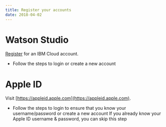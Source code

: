```yaml
---
title: Register your accounts
date: 2018-04-02
---
```

# Watson Studio
[Register](https://ibm.biz/BdZK3i) for an IBM Cloud account.

* Follow the steps to login or create a new account

# Apple ID
Visit [https://appleid.apple.com](https://appleid.apple.com).

* Follow the steps to login to ensure that you know your username/password or create a new account
If you already know your Apple ID username & password, you can skip this step
